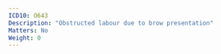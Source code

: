 ```yaml
---
ICD10: O643
Description: "Obstructed labour due to brow presentation"
Matters: No
Weight: 0
---
```


